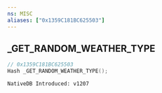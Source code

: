 ```yaml
---
ns: MISC
aliases: ["0x1359C181BC625503"]
---
```

## _GET_RANDOM_WEATHER_TYPE

```c
// 0x1359C181BC625503
Hash _GET_RANDOM_WEATHER_TYPE();
```

```
NativeDB Introduced: v1207
```

